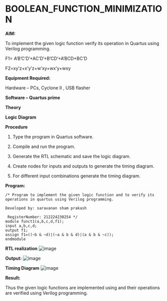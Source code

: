# BOOLEAN_FUNCTION_MINIMIZATION

**AIM:**

To implement the given logic function verify its operation in Quartus using Verilog programming.

F1= A’B’C’D’+AC’D’+B’CD’+A’BCD+BC’D 

F2=xy’z+x’y’z+w’xy+wx’y+wxy

**Equipment Required:**

Hardware – PCs, Cyclone II , USB flasher

**Software – Quartus prime**

**Theory**

**Logic Diagram**

**Procedure**

1.	Type the program in Quartus software.

2.	Compile and run the program.

3.	Generate the RTL schematic and save the logic diagram.

4.	Create nodes for inputs and outputs to generate the timing diagram.

5.	For different input combinations generate the timing diagram.


**Program:**

```
/* Program to implement the given logic function and to verify its operations in quartus using Verilog programming. 

Developed by: saravanan sham prakash

 RegisterNumber: 212224230254 */
module funct1(a,b,c,d,f1);
input a,b,c,d;
output f1;
assign f1=((~b & ~d)|(~a & b & d)|(a & b & ~c));
endmodule
```

**RTL realization**
![image](https://github.com/user-attachments/assets/3294f9d3-18ca-43c3-9516-8b4b2706f2b3)

**Output:**
![image](https://github.com/user-attachments/assets/1671a522-1bfa-4366-9379-3c02c350be86)


**Timing Diagram**
![image](https://github.com/user-attachments/assets/5430747c-4ace-43bf-aaf3-53284ed298b4)



**Result:**

Thus the given logic functions are implemented using and their operations are verified using Verilog programming.

